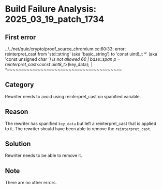 # Build Failure Analysis: 2025_03_19_patch_1734

## First error

../../net/quic/crypto/proof_source_chromium.cc:60:33: error: reinterpret_cast from 'std::string' (aka 'basic_string<char>') to 'const uint8_t *' (aka 'const unsigned char *') is not allowed
   60 |   base::span<const uint8_t> p = reinterpret_cast<const uint8_t*>(key_data);
      |                                 ^~~~~~~~~~~~~~~~~~~~~~~~~~~~~~~~~~~~~~~~~~

## Category
Rewriter needs to avoid using reinterpret_cast on spanified variable.

## Reason
The rewriter has spanified `key_data` but left a reinterpret_cast that is applied to it. The rewriter should have been able to remove the `reinterpret_cast`.

## Solution
Rewriter needs to be able to remove it.

## Note
There are no other errors.